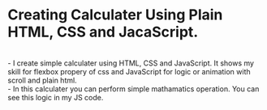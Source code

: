 # Creating Calculater Using Plain HTML, CSS and JacaScript.
<br>
- I create simple calculater using HTML, CSS and JavaScript. It shows my skill for flexbox propery of css and JavaScript for logic or animation with scroll and plain html.
<br>
- In this calculater you can perform simple mathamatics operation. You can see this logic in my JS code.
